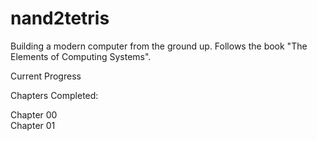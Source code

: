 # nand2tetris
Building a modern computer from the ground up. Follows the book "The Elements of Computing Systems".

Current Progress

Chapters Completed:

Chapter 00<br/>
Chapter 01<br/>